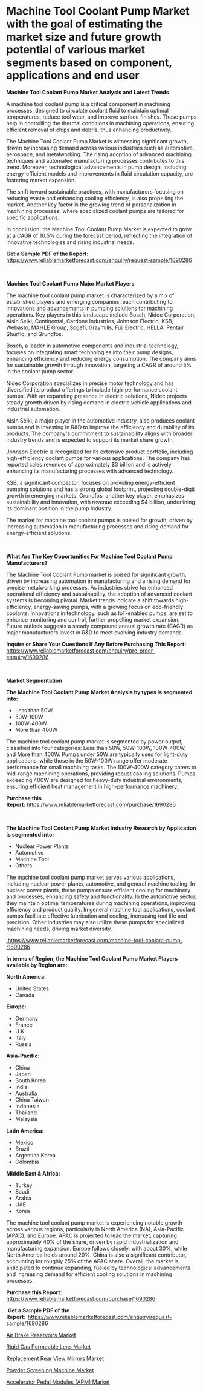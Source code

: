 <p><h1>Machine Tool Coolant Pump Market with the goal of estimating the market size and future growth potential of various market segments based on component, applications and end user</h1></p><p><strong>Machine Tool Coolant Pump Market Analysis and Latest Trends</strong></p>
<p><p>A machine tool coolant pump is a critical component in machining processes, designed to circulate coolant fluid to maintain optimal temperatures, reduce tool wear, and improve surface finishes. These pumps help in controlling the thermal conditions in machining operations, ensuring efficient removal of chips and debris, thus enhancing productivity.</p><p>The Machine Tool Coolant Pump Market is witnessing significant growth, driven by increasing demand across various industries such as automotive, aerospace, and metalworking. The rising adoption of advanced machining techniques and automated manufacturing processes contributes to this trend. Moreover, technological advancements in pump design, including energy-efficient models and improvements in fluid circulation capacity, are fostering market expansion.</p><p>The shift toward sustainable practices, with manufacturers focusing on reducing waste and enhancing cooling efficiency, is also propelling the market. Another key factor is the growing trend of personalization in machining processes, where specialized coolant pumps are tailored for specific applications.</p><p>In conclusion, the Machine Tool Coolant Pump Market is expected to grow at a CAGR of 10.5% during the forecast period, reflecting the integration of innovative technologies and rising industrial needs.</p></p>
<p><strong>Get a Sample PDF of the Report:&nbsp;</strong> <a href="https://www.reliablemarketforecast.com/enquiry/request-sample/1690286?utm_campaign=1167&utm_medium=2&utm_source=Github&utm_content=ia&utm_term=17102024&utm_id=machine-tool-coolant-pump">https://www.reliablemarketforecast.com/enquiry/request-sample/1690286</a></p>
<p>&nbsp;</p>
<p><strong>Machine Tool Coolant Pump Major Market Players</strong></p>
<p><p>The machine tool coolant pump market is characterized by a mix of established players and emerging companies, each contributing to innovations and advancements in pumping solutions for machining operations. Key players in this landscape include Bosch, Nidec Corporation, Aisin Seiki, Continental, Cardone Industries, Johnson Electric, KSB, Webasto, MAHLE Group, Sogefi, Graymills, Fuji Electric, HELLA, Pentair Shurflo, and Grundfos.</p><p>Bosch, a leader in automotive components and industrial technology, focuses on integrating smart technologies into their pump designs, enhancing efficiency and reducing energy consumption. The company aims for sustainable growth through innovation, targeting a CAGR of around 5% in the coolant pump sector.</p><p>Nidec Corporation specializes in precise motor technology and has diversified its product offerings to include high-performance coolant pumps. With an expanding presence in electric solutions, Nidec projects steady growth driven by rising demand in electric vehicle applications and industrial automation.</p><p>Aisin Seiki, a major player in the automotive industry, also produces coolant pumps and is investing in R&D to improve the efficiency and durability of its products. The company's commitment to sustainability aligns with broader industry trends and is expected to support its market share growth.</p><p>Johnson Electric is recognized for its extensive product portfolio, including high-efficiency coolant pumps for various applications. The company has reported sales revenues of approximately $3 billion and is actively enhancing its manufacturing processes with advanced technology.</p><p>KSB, a significant competitor, focuses on providing energy-efficient pumping solutions and has a strong global footprint, projecting double-digit growth in emerging markets. Grundfos, another key player, emphasizes sustainability and innovation, with revenue exceeding $4 billion, underlining its dominant position in the pump industry.</p><p>The market for machine tool coolant pumps is poised for growth, driven by increasing automation in manufacturing processes and rising demand for energy-efficient solutions.</p></p>
<p>&nbsp;</p>
<p><strong>What Are The Key Opportunities For Machine Tool Coolant Pump Manufacturers?</strong></p>
<p><p>The Machine Tool Coolant Pump market is poised for significant growth, driven by increasing automation in manufacturing and a rising demand for precise metalworking processes. As industries strive for enhanced operational efficiency and sustainability, the adoption of advanced coolant systems is becoming pivotal. Market trends indicate a shift towards high-efficiency, energy-saving pumps, with a growing focus on eco-friendly coolants. Innovations in technology, such as IoT-enabled pumps, are set to enhance monitoring and control, further propelling market expansion. Future outlook suggests a steady compound annual growth rate (CAGR) as major manufacturers invest in R&D to meet evolving industry demands.</p></p>
<p><strong>Inquire or Share Your Questions If Any Before Purchasing This Report:</strong> <a href="https://www.reliablemarketforecast.com/enquiry/pre-order-enquiry/1690286?utm_campaign=1167&utm_medium=2&utm_source=Github&utm_content=ia&utm_term=17102024&utm_id=machine-tool-coolant-pump">https://www.reliablemarketforecast.com/enquiry/pre-order-enquiry/1690286</a></p>
<p>&nbsp;</p>
<p><strong>Market Segmentation</strong></p>
<p><strong>The Machine Tool Coolant Pump Market Analysis by types is segmented into:</strong></p>
<p><ul><li>Less than 50W</li><li>50W-100W</li><li>100W-400W</li><li>More than 400W</li></ul></p>
<p><p>The machine tool coolant pump market is segmented by power output, classified into four categories: Less than 50W, 50W-100W, 100W-400W, and More than 400W. Pumps under 50W are typically used for light-duty applications, while those in the 50W-100W range offer moderate performance for small machining tasks. The 100W-400W category caters to mid-range machining operations, providing robust cooling solutions. Pumps exceeding 400W are designed for heavy-duty industrial environments, ensuring efficient heat management in high-performance machinery.</p></p>
<p><strong>Purchase this Report:&nbsp;</strong><a href="https://www.reliablemarketforecast.com/purchase/1690286?utm_campaign=1167&utm_medium=2&utm_source=Github&utm_content=ia&utm_term=17102024&utm_id=machine-tool-coolant-pump">https://www.reliablemarketforecast.com/purchase/1690286</a></p>
<p>&nbsp;</p>
<p><strong>The Machine Tool Coolant Pump Market Industry Research by Application is segmented into:</strong></p>
<p><ul><li>Nuclear Power Plants</li><li>Automotive</li><li>Machine Tool</li><li>Others</li></ul></p>
<p><p>The machine tool coolant pump market serves various applications, including nuclear power plants, automotive, and general machine tooling. In nuclear power plants, these pumps ensure efficient cooling for machinery and processes, enhancing safety and functionality. In the automotive sector, they maintain optimal temperatures during machining operations, improving efficiency and product quality. In general machine tool applications, coolant pumps facilitate effective lubrication and cooling, increasing tool life and precision. Other industries may also utilize these pumps for specialized machining needs, driving market diversity.</p></p>
<p><a href="https://www.reliablemarketforecast.com/machine-tool-coolant-pump-r1690286?utm_campaign=1167&utm_medium=2&utm_source=Github&utm_content=ia&utm_term=17102024&utm_id=machine-tool-coolant-pump">&nbsp;https://www.reliablemarketforecast.com/machine-tool-coolant-pump-r1690286</a></p>
<p><strong>In terms of Region, the Machine Tool Coolant Pump Market Players available by Region are:</strong></p>
<p>
    <p> <strong> North America: </strong>
        <ul>
            <li>United States</li>
            <li>Canada</li>
        </ul>
        </p> 
    <p> <strong> Europe: </strong>
        <ul>
            <li>Germany</li>
            <li>France</li>
            <li>U.K.</li>
            <li>Italy</li>
            <li>Russia</li>
        </ul>
        </p> 
    <p> <strong> Asia-Pacific: </strong>
        <ul>
            <li>China</li>
            <li>Japan</li>
            <li>South Korea</li>
            <li>India</li>
            <li>Australia</li>
            <li>China Taiwan</li>
            <li>Indonesia</li>
            <li>Thailand</li>
            <li>Malaysia</li>
        </ul>
        </p> 
    <p> <strong> Latin America: </strong>
        <ul>
            <li>Mexico</li>
            <li>Brazil</li>
            <li>Argentina Korea</li>
            <li>Colombia</li>
        </ul>
        </p> 
    <p> <strong> Middle East & Africa: </strong>
        <ul>
            <li>Turkey</li>
            <li>Saudi</li>
            <li>Arabia</li>
            <li>UAE</li>
            <li>Korea</li>
        </ul>
    </p>
    </p>
<p><p>The machine tool coolant pump market is experiencing notable growth across various regions, particularly in North America (NA), Asia-Pacific (APAC), and Europe. APAC is projected to lead the market, capturing approximately 40% of the share, driven by rapid industrialization and manufacturing expansion. Europe follows closely, with about 30%, while North America holds around 20%. China is also a significant contributor, accounting for roughly 25% of the APAC share. Overall, the market is anticipated to continue expanding, fueled by technological advancements and increasing demand for efficient cooling solutions in machining processes.</p></p>
<p><strong>Purchase this Report: </strong><a href="https://www.reliablemarketforecast.com/purchase/1690286?utm_campaign=1167&utm_medium=2&utm_source=Github&utm_content=ia&utm_term=17102024&utm_id=machine-tool-coolant-pump">https://www.reliablemarketforecast.com/purchase/1690286</a></p>
<p>&nbsp;<strong>Get a Sample PDF of the Report:&nbsp;&nbsp;</strong><a href="https://www.reliablemarketforecast.com/enquiry/request-sample/1690286?utm_campaign=1167&utm_medium=2&utm_source=Github&utm_content=ia&utm_term=17102024&utm_id=machine-tool-coolant-pump">https://www.reliablemarketforecast.com/enquiry/request-sample/1690286</a></p>
<p><strong></strong></p>
<p><p><a href="https://issuu.com/reportprime-2/docs/air-brake-reservoirs-market-size-20_82191fbb3dd6e4?utm_campaign=1167&utm_medium=2&utm_source=Github&utm_content=ia&utm_term=17102024&utm_id=machine-tool-coolant-pump">Air Brake Reservoirs Market</a></p><p><a href="https://www.linkedin.com/pulse/strategic-roadmap-success-global-rigid-gas-permeable-lens-vg4ke?utm_campaign=1167&utm_medium=2&utm_source=Github&utm_content=ia&utm_term=17102024&utm_id=machine-tool-coolant-pump">Rigid Gas Permeable Lens Market</a></p><p><a href="https://github.com/wendisyqf/Market-Research-Report-List-1/blob/main/replacement-rear-view-mirrors-market.md?utm_campaign=1167&utm_medium=2&utm_source=Github&utm_content=ia&utm_term=17102024&utm_id=machine-tool-coolant-pump">Replacement Rear View Mirrors Market</a></p><p><a href="https://issuu.com/reportprime-2/docs/powder-screening-machine-market-siz_5b96c1237cb398?utm_campaign=1167&utm_medium=2&utm_source=Github&utm_content=ia&utm_term=17102024&utm_id=machine-tool-coolant-pump">Powder Screening Machine Market</a></p><p><a href="https://github.com/jodeesniderrb/Market-Research-Report-List-1/blob/main/accelerator-pedal-modules-apm-market.md?utm_campaign=1167&utm_medium=2&utm_source=Github&utm_content=ia&utm_term=17102024&utm_id=machine-tool-coolant-pump">Accelerator Pedal Modules (APM) Market</a></p></p>